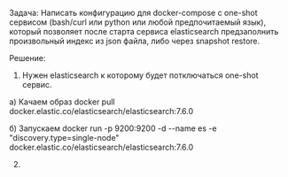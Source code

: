 Задача:
Написать конфигурацию для docker-compose с one-shot сервисом (bash/curl или python или любой предпочитаемый язык), который позволяет после старта сервиса elasticsearch предзаполнить произвольный индекс из json файла, либо через snapshot restore.

Решение:
1. Нужен elasticsearch к которому будет потключаться one-shot сервис.

  а) Качаем образ
  docker pull docker.elastic.co/elasticsearch/elasticsearch:7.6.0
  
  б) Запускаем
  docker run -p 9200:9200 -d --name es -e "discovery.type=single-node" docker.elastic.co/elasticsearch/elasticsearch:7.6.0

2. 

